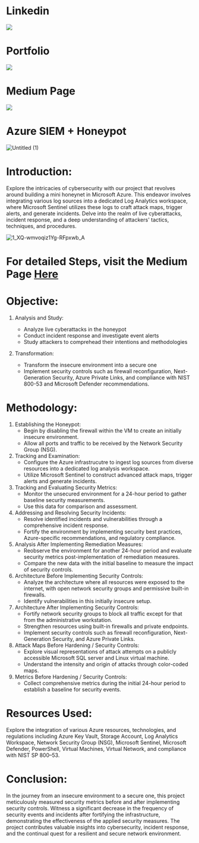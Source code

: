 # Linkedin
[![](https://img.shields.io/badge/LinkedIn-0077B5?style=for-the-badge&logo=linkedin&logoColor=white)](https://www.linkedin.com/in/gauravss03/)
# Portfolio 
[![](https://img.shields.io/badge/Portfolio-255E63?style=for-the-badge&logo=About.me&logoColor=white)](https://gauravsuryawanshi.pages.dev/)
# Medium Page 
[![](https://img.shields.io/badge/Medium-12100E?style=for-the-badge&logo=medium&logoColor=white)](https://medium.com/@gauravss3703/soc-azure-sentinal-honeypot-with-live-traffic-25f305ca21ab)


# Azure SIEM + Honeypot


![Untitled (1)](https://github.com/astroxhacker/siem-honeypot/assets/109857735/92628675-b613-4172-8015-2fbbe08c031c)


# Introduction:
  Explore the intricacies of cybersecurity with our project that revolves around building a mini honeynet in Microsoft Azure. This endeavor involves integrating various log sources into a dedicated Log Analytics workspace, where Microsoft Sentinel utilizes these logs to craft attack maps, trigger alerts, and generate incidents. Delve into the realm of live cyberattacks, incident response, and a deep understanding of attackers' tactics, techniques, and procedures.

![1_XQ-wmvoqiz1Yg-RFpxwb_A](https://github.com/astroxhacker/siem-honeypot/assets/109857735/7cdac129-8bdd-42c3-ab44-93ef84e61d44)


# For detailed Steps, visit the Medium Page [Here](https://medium.com/@gauravss3703/soc-azure-sentinal-honeypot-with-live-traffic-25f305ca21ab) 

# Objective:
1. Analysis and Study:
     * Analyze live cyberattacks in the honeypot
     * Conduct incident response and investigate event alerts
     * Study attackers to comprehead their intentions and methodologies
  
2. Transformation:
     * Transform the insecure environment into a secure one
     * Implement security controls such as firewall reconfiguration, Next-Generation Security, Azure Private Links, and compliance with NIST 800-53 and Microsoft Defender recommendations.

# Methodology:
1. Establishing the Honeypot:
   * Begin by disabling the firewall within the VM to create an initially insecure environment.
   * Allow all ports and traffic to be received by the Network Security Group (NSG).
2. Tracking and Examination:
   * Configure the Azure infrastrucutre to ingest log sources from diverse resources into a dedicated log analysis workspace.
   * Utilize Microsoft Sentinel to construct advanced attack maps, trigger alerts and generate incidents.
3. Tracking and Evaluating Security Metrics:
   * Monitor the unsecured environment for a 24-hour period to gather baseline security measurements.
   * Use this data for comparison and assessment.
4. Addressing and Resolving Security Incidents:
   * Resolve identified incidents and vulnerabilities through a comprehensive incident response.
   * Fortify the environment by implementing security best practices, Azure-specific recommendations, and regulatory compliance.
5. Analysis After Implementing Remediation Measures:
   * Reobserve the environment for another 24-hour period and evaluate security metrics post-implementation of remediation measures.
   * Compare the new data with the initial baseline to measure the impact of security controls.
6. Architecture Before Implementing Security Controls:
   * Analyze the architecture where all resources were exposed to the internet, with open network security groups and permissive built-in firewalls.
   * Identify vulnerabilities in this initially insecure setup.
7. Architecture After Implementing Security Controls:
   * Fortify network security groups to block all traffic except for that from the administrative workstation.
   * Strengthen resources using built-in firewalls and private endpoints.
   * Implement security controls such as firewall reconfiguration, Next-Generation Security, and Azure Private Links.
8. Attack Maps Before Hardening / Security Controls:
   * Explore visual representations of attack attempts on a publicly accessible Microsoft SQL server and Linux virtual machine.
   * Understand the intensity and origin of attacks through color-coded maps.
9. Metrics Before Hardening / Security Controls:
   * Collect comprehensive metrics during the initial 24-hour period to establish a baseline for security events.

# Resources Used:
  Explore the integration of various Azure resources, technologies, and regulations including Azure Key Vault, Storage Account, Log Analytics Workspace, Network Security Group (NSG), Microsoft Sentinel, Microsoft Defender, PowerShell, Virtual Machines, Virtual Network, and compliance with NIST SP 800–53.

# Conclusion:
  In the journey from an insecure environment to a secure one, this project meticulously measured security metrics before and after implementing security controls. Witness a significant decrease in the frequency of security events and incidents after fortifying the infrastructure, demonstrating the effectiveness of the applied security measures. The project contributes valuable insights into cybersecurity, incident response, and the continual quest for a resilient and secure network environment.
